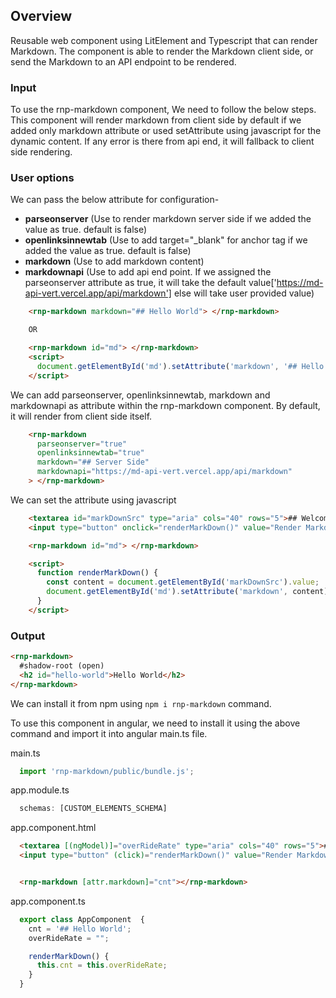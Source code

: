 ## Overview

Reusable web component using LitElement and Typescript that can render Markdown. The component is able to render the Markdown client side, or send the Markdown to an API endpoint to be rendered.

### Input

To use the rnp-markdown component, We need to follow the below steps. This component will render markdown from client side by default if we added only markdown attribute or used setAttribute using javascript for the dynamic content. If any error is there from api end, it will fallback to client side rendering.

### User options

We can pass the below attribute for configuration-

- **parseonserver** (Use to render markdown server side if we added the value as true. default is false)
- **openlinksinnewtab** (Use to add target="\_blank" for anchor tag if we added the value as true. default is false)
- **markdown** (Use to add markdown content)
- **markdownapi** (Use to add api end point. If we assigned the parseonserver attribute as true, it will take the default value['https://md-api-vert.vercel.app/api/markdown'] else will take user provided value)

```html
    <rnp-markdown markdown="## Hello World"> </rnp-markdown>

    OR

    <rnp-markdown id="md"> </rnp-markdown>
    <script>
      document.getElementById('md').setAttribute('markdown', '## Hello World');
    </script>
```

We can add parseonserver, openlinksinnewtab, markdown and markdownapi as attribute within the rnp-markdown component. By default, it will render from client side itself.

```html
    <rnp-markdown
      parseonserver="true"
      openlinksinnewtab="true"
      markdown="## Server Side"
      markdownapi="https://md-api-vert.vercel.app/api/markdown"
    > </rnp-markdown>
```

We can set the attribute using javascript

```html
    <textarea id="markDownSrc" type="aria" cols="40" rows="5">## Welcome to *renderMarkDown*</textarea>
    <input type="button" onclick="renderMarkDown()" value="Render Markdown" style="display: block; margin: 5px 0">

    <rnp-markdown id="md"> </rnp-markdown>

    <script>
      function renderMarkDown() {
        const content = document.getElementById('markDownSrc').value;
        document.getElementById('md').setAttribute('markdown', content);
      }
    </script>
```

### Output

```html
<rnp-markdown>
  #shadow-root (open)
  <h2 id="hello-world">Hello World</h2>
</rnp-markdown>
```

We can install it from npm using `npm i rnp-markdown` command.

To use this component in angular, we need to install it using the above command and import it into angular main.ts file.

main.ts

```ts
  import 'rnp-markdown/public/bundle.js';
```

app.module.ts

```ts
  schemas: [CUSTOM_ELEMENTS_SCHEMA]
```

app.component.html

```html
  <textarea [(ngModel)]="overRideRate" type="aria" cols="40" rows="5">## Welcome</textarea>
  <input type="button" (click)="renderMarkDown()" value="Render Markdown" style="display: block; margin: 5px 0">


  <rnp-markdown [attr.markdown]="cnt"></rnp-markdown>
```

app.component.ts

```ts
  export class AppComponent  {
    cnt = '## Hello World';
    overRideRate = "";

    renderMarkDown() {
      this.cnt = this.overRideRate;
    }
  }
```

